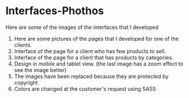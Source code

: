 # Interfaces-Phothos
Here are some of the images of the interfaces that I developed

1. Here are some pictures of the pages that I developed for one of the clients.
2. Interface of the page for a client who has few products to sell.
3. Interface of the page for a client that has products by categories.
4. Design in mobile and tablet view. (the last image has a zoom effect to see the image better)
5. The images have been replaced because they are protected by copyright.
6. Colors are changed at the customer's request using SASS

